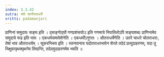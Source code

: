 ```yaml
---
index: 3.3.42
sutra: संघे चानौत्तराधर्ये
vritti: padamanjari
---
```


 प्राणिनां समुदायः सङ्घ इति । ठ्सङ्गोद्घौ गणप्रशंसयोःऽ इति गणमात्रे निपातितोऽपि सङ्घशब्दः प्राणिनामेव समुदाये रूढ इति भावः । एकधर्मसमावेशेनेति । एकधर्मोऽनुगतः । औतराधर्येणेति । उतरे चाधरे चोतराधराः, तेषां भाव औतराधर्यम् । सूकरनिचय इति । स्तनपानाय यदोतराधरभावेन शेरते तदेदं प्रत्युदाहरणम्, यदा तु भिक्षुवत्पृथक्पृथगेव तिष्ठन्ति, तदेदमुदाहरणमेव भवति ॥